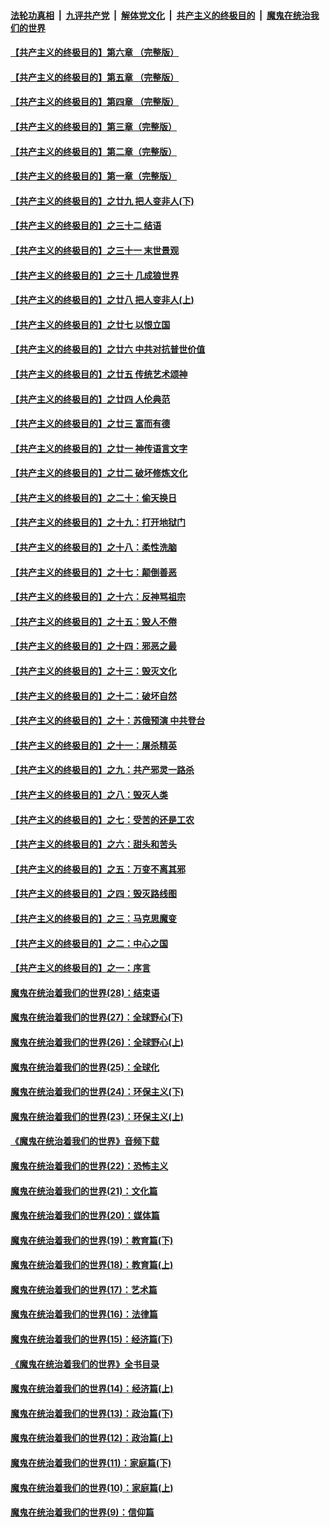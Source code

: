 ####  [法轮功真相](../../../../basic/blob/master/README.md?t=05031631) &nbsp;|&nbsp; [九评共产党](../../../../9ping.md/blob/master/README.md?t=05031631) &nbsp;|&nbsp; [解体党文化](../../../../jtdwh.md/blob/master/README.md?t=05031631)  &nbsp;|&nbsp; [共产主义的终极目的](../../../../gczydzjmd.md/blob/master/README.md?t=05031631) &nbsp;|&nbsp; [魔鬼在统治我们的世界](../../../../mgztzwmdsj.md/blob/master/README.md?t=05031631) 

#### [【共产主义的终极目的】第六章 （完整版）](../pages/nsc422/n11428913.md?t=05031631) 

#### [【共产主义的终极目的】第五章 （完整版）](../pages/nsc422/n11428912.md?t=05031631) 

#### [【共产主义的终极目的】第四章 （完整版）](../pages/nsc422/n11428907.md?t=05031631) 

#### [【共产主义的终极目的】第三章（完整版）](../pages/nsc422/n11428848.md?t=05031631) 

#### [【共产主义的终极目的】第二章（完整版）](../pages/nsc422/n11428831.md?t=05031631) 

#### [【共产主义的终极目的】第一章（完整版）](../pages/nsc422/n11417651.md?t=05031631) 

#### [【共产主义的终极目的】之廿九 把人变非人(下)](../pages/nsc422/n11344140.md?t=05031631) 

#### [【共产主义的终极目的】之三十二 结语](../pages/nsc422/n11360535.md?t=05031631) 

#### [【共产主义的终极目的】之三十一 末世景观](../pages/nsc422/n11351129.md?t=05031631) 

#### [【共产主义的终极目的】之三十 几成狼世界](../pages/nsc422/n11348280.md?t=05031631) 

#### [【共产主义的终极目的】之廿八 把人变非人(上)](../pages/nsc422/n11340492.md?t=05031631) 

#### [【共产主义的终极目的】之廿七 以恨立国](../pages/nsc422/n11336944.md?t=05031631) 

#### [【共产主义的终极目的】之廿六 中共对抗普世价值](../pages/nsc422/n11324785.md?t=05031631) 

#### [【共产主义的终极目的】之廿五 传统艺术颂神](../pages/nsc422/n11296396.md?t=05031631) 

#### [【共产主义的终极目的】之廿四 人伦典范](../pages/nsc422/n11296397.md?t=05031631) 

#### [【共产主义的终极目的】之廿三 富而有德](../pages/nsc422/n11283598.md?t=05031631) 

#### [【共产主义的终极目的】之廿一 神传语言文字](../pages/nsc422/n11263265.md?t=05031631) 

#### [【共产主义的终极目的】之廿二 破坏修炼文化](../pages/nsc422/n11245728.md?t=05031631) 

#### [【共产主义的终极目的】之二十：偷天换日](../pages/nsc422/n11238846.md?t=05031631) 

#### [【共产主义的终极目的】之十九：打开地狱门](../pages/nsc422/n11206376.md?t=05031631) 

#### [【共产主义的终极目的】之十八：柔性洗脑](../pages/nsc422/n11199994.md?t=05031631) 

#### [【共产主义的终极目的】之十七：颠倒善恶](../pages/nsc422/n11179782.md?t=05031631) 

#### [【共产主义的终极目的】之十六：反神骂祖宗](../pages/nsc422/n11166798.md?t=05031631) 

#### [【共产主义的终极目的】之十五：毁人不倦](../pages/nsc422/n11166792.md?t=05031631) 

#### [【共产主义的终极目的】之十四：邪恶之最](../pages/nsc422/n11150249.md?t=05031631) 

#### [【共产主义的终极目的】之十三：毁灭文化](../pages/nsc422/n11135227.md?t=05031631) 

#### [【共产主义的终极目的】之十二：破坏自然](../pages/nsc422/n11135214.md?t=05031631) 

#### [【共产主义的终极目的】之十：苏俄预演 中共登台](../pages/nsc422/n11118424.md?t=05031631) 

#### [【共产主义的终极目的】之十一：屠杀精英](../pages/nsc422/n11118442.md?t=05031631) 

#### [【共产主义的终极目的】之九：共产邪灵一路杀](../pages/nsc422/n11114139.md?t=05031631) 

#### [【共产主义的终极目的】之八：毁灭人类](../pages/nsc422/n11108503.md?t=05031631) 

#### [【共产主义的终极目的】之七：受苦的还是工农](../pages/nsc422/n11101809.md?t=05031631) 

#### [【共产主义的终极目的】之六：甜头和苦头](../pages/nsc422/n11096971.md?t=05031631) 

#### [【共产主义的终极目的】之五：万变不离其邪](../pages/nsc422/n11091285.md?t=05031631) 

#### [【共产主义的终极目的】之四：毁灭路线图](../pages/nsc422/n11086284.md?t=05031631) 

#### [【共产主义的终极目的】之三：马克思魔变](../pages/nsc422/n11061941.md?t=05031631) 

#### [【共产主义的终极目的】之二：中心之国](../pages/nsc422/n11047728.md?t=05031631) 

#### [【共产主义的终极目的】之一：序言](../pages/nsc422/n11086077.md?t=05031631) 

#### [魔鬼在统治着我们的世界(28)：结束语](../pages/nsc422/n10936246.md?t=05031631) 

#### [魔鬼在统治着我们的世界(27)：全球野心(下)](../pages/nsc422/n10928319.md?t=05031631) 

#### [魔鬼在统治着我们的世界(26)：全球野心(上)](../pages/nsc422/n10900318.md?t=05031631) 

#### [魔鬼在统治着我们的世界(25)：全球化](../pages/nsc422/n10788205.md?t=05031631) 

#### [魔鬼在统治着我们的世界(24)：环保主义(下)](../pages/nsc422/n10695307.md?t=05031631) 

#### [魔鬼在统治着我们的世界(23)：环保主义(上)](../pages/nsc422/n10688613.md?t=05031631) 

#### [《魔鬼在统治着我们的世界》音频下载](../pages/nsc422/n10635553.md?t=05031631) 

#### [魔鬼在统治着我们的世界(22)：恐怖主义](../pages/nsc422/n10614727.md?t=05031631) 

#### [魔鬼在统治着我们的世界(21)：文化篇](../pages/nsc422/n10597706.md?t=05031631) 

#### [魔鬼在统治着我们的世界(20)：媒体篇](../pages/nsc422/n10586579.md?t=05031631) 

#### [魔鬼在统治着我们的世界(19)：教育篇(下)](../pages/nsc422/n10564808.md?t=05031631) 

#### [魔鬼在统治着我们的世界(18)：教育篇(上)](../pages/nsc422/n10526970.md?t=05031631) 

#### [魔鬼在统治着我们的世界(17)：艺术篇](../pages/nsc422/n10499093.md?t=05031631) 

#### [魔鬼在统治着我们的世界(16)：法律篇](../pages/nsc422/n10485969.md?t=05031631) 

#### [魔鬼在统治着我们的世界(15)：经济篇(下)](../pages/nsc422/n10469975.md?t=05031631) 

#### [《魔鬼在统治着我们的世界》全书目录](../pages/nsc422/n10464261.md?t=05031631) 

#### [魔鬼在统治着我们的世界(14)：经济篇(上)](../pages/nsc422/n10457370.md?t=05031631) 

#### [魔鬼在统治着我们的世界(13)：政治篇(下)](../pages/nsc422/n10448270.md?t=05031631) 

#### [魔鬼在统治着我们的世界(12)：政治篇(上)](../pages/nsc422/n10444576.md?t=05031631) 

#### [魔鬼在统治着我们的世界(11)：家庭篇(下)](../pages/nsc422/n10440961.md?t=05031631) 

#### [魔鬼在统治着我们的世界(10)：家庭篇(上)](../pages/nsc422/n10435448.md?t=05031631) 

#### [魔鬼在统治着我们的世界(9)：信仰篇](../pages/nsc422/n10432159.md?t=05031631) 

